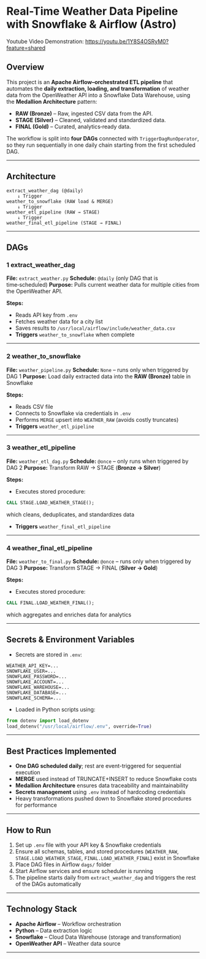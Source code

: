 # **Real-Time Weather Data Pipeline with Snowflake & Airflow (Astro)**

Youtube Video Demonstration: https://youtu.be/1Y8S4OSRyM0?feature=shared

## **Overview**

This project is an **Apache Airflow–orchestrated ETL pipeline** that automates the **daily extraction, loading, and transformation** of weather data from the OpenWeather API into a Snowflake Data Warehouse, using the **Medallion Architecture** pattern:


- **RAW (Bronze)** – Raw, ingested CSV data from the API.
- **STAGE (Silver)** – Cleaned, validated and standardized data.
- **FINAL (Gold)** – Curated, analytics‑ready data.

The workflow is split into **four DAGs** connected with `TriggerDagRunOperator`, so they run sequentially in one daily chain starting from the first scheduled DAG.

***

## **Architecture**

```
extract_weather_dag (@daily)
    ↓ Trigger
weather_to_snowflake (RAW load & MERGE)
    ↓ Trigger
weather_etl_pipeline (RAW → STAGE)
    ↓ Trigger
weather_final_etl_pipeline (STAGE → FINAL)
```


***

## **DAGs**

### 1️ extract_weather_dag

**File:** `extract_weather.py`
**Schedule:** `@daily` (only DAG that is time‑scheduled)
**Purpose:** Pulls current weather data for multiple cities from the OpenWeather API.

**Steps:**

- Reads API key from `.env`
- Fetches weather data for a city list
- Saves results to `/usr/local/airflow/include/weather_data.csv`
- **Triggers** `weather_to_snowflake` when complete

***

### 2️ weather_to_snowflake

**File:** `weather_pipeline.py`
**Schedule:** `None` – runs only when triggered by DAG 1
**Purpose:** Load daily extracted data into the **RAW (Bronze)** table in Snowflake

**Steps:**

- Reads CSV file
- Connects to Snowflake via credentials in `.env`
- Performs `MERGE` upsert into `WEATHER_RAW` (avoids costly truncates)
- **Triggers** `weather_etl_pipeline`

***

### 3️ weather_etl_pipeline

**File:** `weather_etl_dag.py`
**Schedule:** `@once` – only runs when triggered by DAG 2
**Purpose:** Transform RAW → STAGE (**Bronze → Silver**)

**Steps:**

- Executes stored procedure:

```sql
CALL STAGE.LOAD_WEATHER_STAGE();
```

which cleans, deduplicates, and standardizes data
- **Triggers** `weather_final_etl_pipeline`

***

### 4️ weather_final_etl_pipeline

**File:** `weather_to_final.py`
**Schedule:** `@once` – runs only when triggered by DAG 3
**Purpose:** Transform STAGE → FINAL (**Silver → Gold**)

**Steps:**

- Executes stored procedure:

```sql
CALL FINAL.LOAD_WEATHER_FINAL();
```

which aggregates and enriches data for analytics

***

## **Secrets \& Environment Variables**

- Secrets are stored in `.env`:

```
WEATHER_API_KEY=...
SNOWFLAKE_USER=...
SNOWFLAKE_PASSWORD=...
SNOWFLAKE_ACCOUNT=...
SNOWFLAKE_WAREHOUSE=...
SNOWFLAKE_DATABASE=...
SNOWFLAKE_SCHEMA=...
```

- Loaded in Python scripts using:

```python
from dotenv import load_dotenv
load_dotenv("/usr/local/airflow/.env", override=True)
```


***

## **Best Practices Implemented**

- **One DAG scheduled daily**; rest are event-triggered for sequential execution
- **MERGE** used instead of TRUNCATE+INSERT to reduce Snowflake costs
- **Medallion Architecture** ensures data traceability and maintainability
- **Secrets management** using `.env` instead of hardcoding credentials
- Heavy transformations pushed down to Snowflake stored procedures for performance

***

## **How to Run**

1. Set up `.env` file with your API key \& Snowflake credentials
2. Ensure all schemas, tables, and stored procedures (`WEATHER_RAW`, `STAGE.LOAD_WEATHER_STAGE`, `FINAL.LOAD_WEATHER_FINAL`) exist in Snowflake
3. Place DAG files in Airflow `dags/` folder
4. Start Airflow services and ensure scheduler is running
5. The pipeline starts daily from `extract_weather_dag` and triggers the rest of the DAGs automatically

***

## **Technology Stack**

- **Apache Airflow** – Workflow orchestration
- **Python** – Data extraction logic
- **Snowflake** – Cloud Data Warehouse (storage and transformation)
- **OpenWeather API** – Weather data source

***
